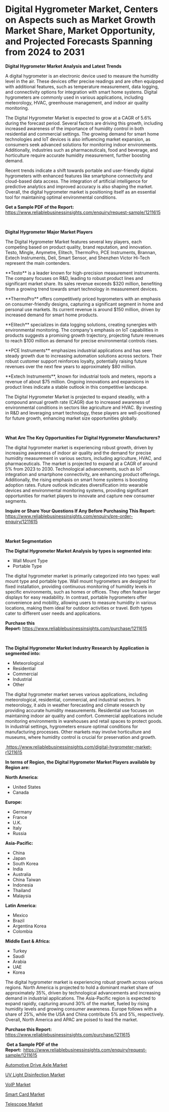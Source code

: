 <p><h1>Digital Hygrometer Market, Centers on Aspects such as Market Growth Market Share, Market Opportunity, and Projected Forecasts Spanning from 2024 to 2031</h1></p><p><strong>Digital Hygrometer Market Analysis and Latest Trends</strong></p>
<p><p>A digital hygrometer is an electronic device used to measure the humidity level in the air. These devices offer precise readings and are often equipped with additional features, such as temperature measurement, data logging, and connectivity options for integration with smart home systems. Digital hygrometers are commonly used in various applications, including meteorology, HVAC, greenhouse management, and indoor air quality monitoring.</p><p>The Digital Hygrometer Market is expected to grow at a CAGR of 5.6% during the forecast period. Several factors are driving this growth, including increased awareness of the importance of humidity control in both residential and commercial settings. The growing demand for smart home technologies and IoT devices is also influencing market expansion, as consumers seek advanced solutions for monitoring indoor environments. Additionally, industries such as pharmaceuticals, food and beverage, and horticulture require accurate humidity measurement, further boosting demand. </p><p>Recent trends indicate a shift towards portable and user-friendly digital hygrometers with enhanced features like smartphone connectivity and cloud-based data access. The integration of artificial intelligence for predictive analytics and improved accuracy is also shaping the market. Overall, the digital hygrometer market is positioning itself as an essential tool for maintaining optimal environmental conditions.</p></p>
<p><strong>Get a Sample PDF of the Report:&nbsp;</strong> <a href="https://www.reliablebusinessinsights.com/enquiry/request-sample/1211615?utm_campaign=48&utm_medium=2&utm_source=Github&utm_content=ia&utm_term=17122024&utm_id=digital-hygrometer">https://www.reliablebusinessinsights.com/enquiry/request-sample/1211615</a></p>
<p>&nbsp;</p>
<p><strong>Digital Hygrometer Major Market Players</strong></p>
<p><p>The Digital Hygrometer Market features several key players, each competing based on product quality, brand reputation, and innovation. Testo, Mingle, Anymetre, Elitech, ThermoPro, PCE Instruments, Brannan, Extech Instruments, Deli, Smart Sensor, and Shenzhen Victor Hi-Tech represent the main contenders.</p><p>**Testo** is a leader known for high-precision measurement instruments. The company focuses on R&D, leading to robust product lines and significant market share. Its sales revenue exceeds $320 million, benefiting from a growing trend towards smart technology in measurement devices.</p><p>**ThermoPro** offers competitively priced hygrometers with an emphasis on consumer-friendly designs, capturing a significant segment in home and personal use markets. Its current revenue is around $150 million, driven by increased demand for smart home products.</p><p>**Elitech** specializes in data logging solutions, creating synergies with environmental monitoring. The company's emphasis on IoT capabilities in products suggests a promising growth trajectory, projecting future revenues to reach $100 million as demand for precise environmental controls rises.</p><p>**PCE Instruments** emphasizes industrial applications and has seen steady growth due to increasing automation solutions across sectors. Their robust customer support reinforces loyalty, potentially raising future revenues over the next few years to approximately $80 million.</p><p>**Extech Instruments**, known for industrial tools and meters, reports a revenue of about $75 million. Ongoing innovations and expansions in product lines indicate a stable outlook in this competitive landscape.</p><p>The Digital Hygrometer Market is projected to expand steadily, with a compound annual growth rate (CAGR) due to increased awareness of environmental conditions in sectors like agriculture and HVAC. By investing in R&D and leveraging smart technology, these players are well-positioned for future growth, enhancing market size opportunities globally.</p></p>
<p>&nbsp;</p>
<p><strong>What Are The Key Opportunities For Digital Hygrometer Manufacturers?</strong></p>
<p><p>The digital hygrometer market is experiencing robust growth, driven by increasing awareness of indoor air quality and the demand for precise humidity measurement in various sectors, including agriculture, HVAC, and pharmaceuticals. The market is projected to expand at a CAGR of around 5% from 2023 to 2030. Technological advancements, such as IoT integration and smartphone connectivity, are enhancing product offerings. Additionally, the rising emphasis on smart home systems is boosting adoption rates. Future outlook indicates diversification into wearable devices and environmental monitoring systems, providing significant opportunities for market players to innovate and capture new consumer segments.</p></p>
<p><strong>Inquire or Share Your Questions If Any Before Purchasing This Report:</strong> <a href="https://www.reliablebusinessinsights.com/enquiry/pre-order-enquiry/1211615?utm_campaign=48&utm_medium=2&utm_source=Github&utm_content=ia&utm_term=17122024&utm_id=digital-hygrometer">https://www.reliablebusinessinsights.com/enquiry/pre-order-enquiry/1211615</a></p>
<p>&nbsp;</p>
<p><strong>Market Segmentation</strong></p>
<p><strong>The Digital Hygrometer Market Analysis by types is segmented into:</strong></p>
<p><ul><li>Wall Mount Type</li><li>Portable Type</li></ul></p>
<p><p>The digital hygrometer market is primarily categorized into two types: wall mount type and portable type. Wall mount hygrometers are designed for fixed installation, providing continuous monitoring of humidity levels in specific environments, such as homes or offices. They often feature larger displays for easy readability. In contrast, portable hygrometers offer convenience and mobility, allowing users to measure humidity in various locations, making them ideal for outdoor activities or travel. Both types cater to different user needs and applications.</p></p>
<p><strong>Purchase this Report:&nbsp;</strong><a href="https://www.reliablebusinessinsights.com/purchase/1211615?utm_campaign=48&utm_medium=2&utm_source=Github&utm_content=ia&utm_term=17122024&utm_id=digital-hygrometer">https://www.reliablebusinessinsights.com/purchase/1211615</a></p>
<p>&nbsp;</p>
<p><strong>The Digital Hygrometer Market Industry Research by Application is segmented into:</strong></p>
<p><ul><li>Meteorological</li><li>Residential</li><li>Commercial</li><li>Industrial</li><li>Other</li></ul></p>
<p><p>The digital hygrometer market serves various applications, including meteorological, residential, commercial, and industrial sectors. In meteorology, it aids in weather forecasting and climate research by providing accurate humidity measurements. Residential use focuses on maintaining indoor air quality and comfort. Commercial applications include monitoring environments in warehouses and retail spaces to protect goods. In industrial settings, hygrometers ensure optimal conditions for manufacturing processes. Other markets may involve horticulture and museums, where humidity control is crucial for preservation and growth.</p></p>
<p><a href="https://www.reliablebusinessinsights.com/digital-hygrometer-market-r1211615?utm_campaign=48&utm_medium=2&utm_source=Github&utm_content=ia&utm_term=17122024&utm_id=digital-hygrometer">&nbsp;https://www.reliablebusinessinsights.com/digital-hygrometer-market-r1211615</a></p>
<p><strong>In terms of Region, the Digital Hygrometer Market Players available by Region are:</strong></p>
<p>
    <p> <strong> North America: </strong>
        <ul>
            <li>United States</li>
            <li>Canada</li>
        </ul>
        </p> 
    <p> <strong> Europe: </strong>
        <ul>
            <li>Germany</li>
            <li>France</li>
            <li>U.K.</li>
            <li>Italy</li>
            <li>Russia</li>
        </ul>
        </p> 
    <p> <strong> Asia-Pacific: </strong>
        <ul>
            <li>China</li>
            <li>Japan</li>
            <li>South Korea</li>
            <li>India</li>
            <li>Australia</li>
            <li>China Taiwan</li>
            <li>Indonesia</li>
            <li>Thailand</li>
            <li>Malaysia</li>
        </ul>
        </p> 
    <p> <strong> Latin America: </strong>
        <ul>
            <li>Mexico</li>
            <li>Brazil</li>
            <li>Argentina Korea</li>
            <li>Colombia</li>
        </ul>
        </p> 
    <p> <strong> Middle East & Africa: </strong>
        <ul>
            <li>Turkey</li>
            <li>Saudi</li>
            <li>Arabia</li>
            <li>UAE</li>
            <li>Korea</li>
        </ul>
    </p>
    </p>
<p><p>The digital hygrometer market is experiencing robust growth across various regions. North America is projected to hold a dominant market share of approximately 35%, driven by technological advancements and increasing demand in industrial applications. The Asia-Pacific region is expected to expand rapidly, capturing around 30% of the market, fueled by rising humidity levels and growing consumer awareness. Europe follows with a share of 25%, while the USA and China contribute 5% and 5%, respectively. Overall, North America and APAC are poised to lead the market.</p></p>
<p><strong>Purchase this Report: </strong><a href="https://www.reliablebusinessinsights.com/purchase/1211615?utm_campaign=48&utm_medium=2&utm_source=Github&utm_content=ia&utm_term=17122024&utm_id=digital-hygrometer">https://www.reliablebusinessinsights.com/purchase/1211615</a></p>
<p>&nbsp;<strong>Get a Sample PDF of the Report:&nbsp;&nbsp;</strong><a href="https://www.reliablebusinessinsights.com/enquiry/request-sample/1211615?utm_campaign=48&utm_medium=2&utm_source=Github&utm_content=ia&utm_term=17122024&utm_id=digital-hygrometer">https://www.reliablebusinessinsights.com/enquiry/request-sample/1211615</a></p>
<p><strong></strong></p>
<p><p><a href="https://www.linkedin.com/pulse/automotive-drive-axle-market-overview-expected-growth-61-cagr-85mcf?utm_campaign=48&utm_medium=2&utm_source=Github&utm_content=ia&utm_term=17122024&utm_id=digital-hygrometer">Automotive Drive Axle Market</a></p><p><a href="https://www.linkedin.com/pulse/a-mkt-nova-vc8zf?utm_campaign=48&utm_medium=2&utm_source=Github&utm_content=ia&utm_term=17122024&utm_id=digital-hygrometer">UV Light Disinfection Market</a></p><p><a href="https://www.linkedin.com/pulse/extensive-analysis-voip-market-anticipated-cagr-69-increased-5ftrf?utm_campaign=48&utm_medium=2&utm_source=Github&utm_content=ia&utm_term=17122024&utm_id=digital-hygrometer">VoIP Market</a></p><p><a href="https://www.linkedin.com/pulse/smart-card-industry-forecast-future-growth-valuation-key-metrics-gwcdf?utm_campaign=48&utm_medium=2&utm_source=Github&utm_content=ia&utm_term=17122024&utm_id=digital-hygrometer">Smart Card Market</a></p><p><a href="https://www.linkedin.com/pulse/success-formula-growing-telescope-market-analysispromising-growthoutlook-qwswf?utm_campaign=48&utm_medium=2&utm_source=Github&utm_content=ia&utm_term=17122024&utm_id=digital-hygrometer">Telescope Market</a></p></p>